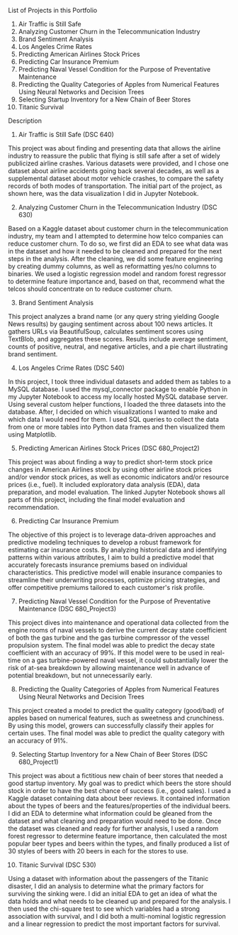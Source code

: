List of Projects in this Portfolio

1. Air Traffic is Still Safe
2. Analyzing Customer Churn in the Telecommunication Industry
3. Brand Sentiment Analysis
4. Los Angeles Crime Rates
5. Predicting American Airlines Stock Prices
6. Predicting Car Insurance Premium
7. Predicting Naval Vessel Condition for the Purpose of Preventative Maintenance
8. Predicting the Quality Categories of Apples from Numerical Features Using Neural Networks and Decision Trees
9. Selecting Startup Inventory for a New Chain of Beer Stores
10. Titanic Survival


Description

1. Air Traffic is Still Safe (DSC 640)

This project was about finding and presenting data that allows the airline industry to reassure the public that flying is still safe after a set of widely publicized airline crashes. Various datasets were provided, and I chose one dataset about airline accidents going back several decades, as well as a supplemental dataset about motor vehicle crashes, to compare the safety records of both modes of transportation. The initial part of the project, as shown here, was the data visualization I did in Jupyter Notebook.

2. Analyzing Customer Churn in the Telecommunication Industry (DSC 630)

Based on a Kaggle dataset about customer churn in the telecommunication industry, my team and I attempted to determine how telco companies can reduce customer churn. To do so, we first did an EDA to see what data was in the dataset and how it needed to be cleaned and prepared for the next steps in the analysis. After the cleaning, we did some feature engineering by creating dummy columns, as well as reformatting yes/no columns to binaries. We used a logistic regression model and random forest regressor to determine feature importance and, based on that, recommend what the telcos should concentrate on to reduce customer churn.

3. Brand Sentiment Analysis

This project analyzes a brand name (or any query string yielding Google News results) by gauging sentiment across about 100 news articles. It gathers URLs via BeautifulSoup, calculates sentiment scores using TextBlob, and aggregates these scores. Results include average sentiment, counts of positive, neutral, and negative articles, and a pie chart illustrating brand sentiment.

4. Los Angeles Crime Rates (DSC 540)

In this project, I took three individual datasets and added them as tables to a MySQL database. I used the mysql_connector package to enable Python in my Jupyter Notebook to access my locally hosted MySQL database server. Using several custom helper functions, I loaded the three datasets into the database. After, I decided on which visualizations I wanted to make and which data I would need for them. I used SQL queries to collect the data from one or more tables into Python data frames and then visualized them using Matplotlib.

5. Predicting American Airlines Stock Prices (DSC 680_Project2)
   
This project was about finding a way to predict short-term stock price changes in American Airlines stock by using other airline stock prices and/or vendor stock prices, as well as economic indicators and/or resource prices (i.e., fuel). It included exploratory data analysis (EDA), data preparation, and model evaluation. The linked Jupyter Notebook shows all parts of this project, including the final model evaluation and recommendation.

6. Predicting Car Insurance Premium

The objective of this project is to leverage data-driven approaches and predictive modeling techniques to develop a robust framework for estimating car insurance costs. By analyzing historical data and identifying patterns within various attributes, I aim to build a predictive model that accurately forecasts insurance premiums based on individual characteristics. This predictive model will enable insurance companies to streamline their underwriting processes, optimize pricing strategies, and offer competitive premiums tailored to each customer's risk profile.

7. Predicting Naval Vessel Condition for the Purpose of Preventative Maintenance (DSC 680_Project3)
  
This project dives into maintenance and operational data collected from the engine rooms of naval vessels to derive the current decay state coefficient of both the gas turbine and the gas turbine compressor of the vessel propulsion system. The final model was able to predict the decay state coefficient with an accuracy of 99%. If this model were to be used in real-time on a gas turbine-powered naval vessel, it could substantially lower the risk of at-sea breakdown by allowing maintenance well in advance of potential breakdown, but not unnecessarily early.

8. Predicting the Quality Categories of Apples from Numerical Features Using Neural Networks and Decision Trees

This project created a model to predict the quality category (good/bad) of apples based on numerical features, such as sweetness and crunchiness. By using this model, growers can successfully classify their apples for certain uses. The final model was able to predict the quality category with an accuracy of 91%.

9. Selecting Startup Inventory for a New Chain of Beer Stores (DSC 680_Project1)

This project was about a fictitious new chain of beer stores that needed a good startup inventory. My goal was to predict which beers the store should stock in order to have the best chance of success (i.e., good sales). I used a Kaggle dataset containing data about beer reviews. It contained information about the types of beers and the features/properties of the individual beers. I did an EDA to determine what information could be gleaned from the dataset and what cleaning and preparation would need to be done. Once the dataset was cleaned and ready for further analysis, I used a random forest regressor to determine feature importance, then calculated the most popular beer types and beers within the types, and finally produced a list of 30 styles of beers with 20 beers in each for the stores to use.

10. Titanic Survival (DSC 530)

Using a dataset with information about the passengers of the Titanic disaster, I did an analysis to determine what the primary factors for surviving the sinking were. I did an initial EDA to get an idea of what the data holds and what needs to be cleaned up and prepared for the analysis. I then used the chi-square test to see which variables had a strong association with survival, and I did both a multi-nominal logistic regression and a linear regression to predict the most important factors for survival.
